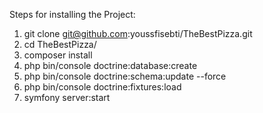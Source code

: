 Steps for installing the Project:

1. git clone git@github.com:youssfisebti/TheBestPizza.git
2. cd TheBestPizza/
3. composer install
4. php bin/console doctrine:database:create
5. php bin/console doctrine:schema:update --force
6. php bin/console doctrine:fixtures:load 
7. symfony server:start